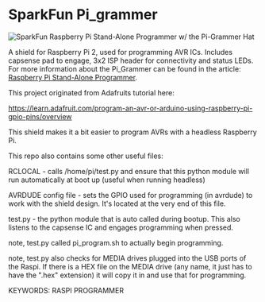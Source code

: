 SparkFun Pi_grammer
========================================

![SparkFun Raspberry Pi Stand-Alone Programmer w/ the Pi-Grammer Hat](https://cdn.sparkfun.com/r/600-600/assets/learn_tutorials/7/3/9/Pi_Grammer.jpg)

A shield for Raspberry Pi 2, used for programming AVR ICs. Includes capsense pad to engage, 3x2 ISP header for connectivity and status LEDs. For more information about the Pi_Grammer can be found in the article: [Raspberry Pi Stand-Alone Programmer](https://learn.sparkfun.com/tutorials/raspberry-pi-stand-alone-programmer).

This project originated from Adafruits tutorial here:

https://learn.adafruit.com/program-an-avr-or-arduino-using-raspberry-pi-gpio-pins/overview

This shield makes it a bit easier to program AVRs with a headless Raspberry Pi.

This repo also contains some other useful files:

RCLOCAL - calls /home/pi/test.py and ensure that this python module will run automatically at boot up (useful when running headless)

AVRDUDE config file - sets the GPIO used for programming (in avrdude) to work with the shield design. It's located at the very end of this file.

test.py - the python module that is auto called during bootup. This also listens to the capsense IC and engages programming when pressed.

note, test.py called pi_program.sh to actually begin programming.

note, test.py also checks for MEDIA drives plugged into the USB ports of the Raspi. If there is a HEX file on the MEDIA drive (any name, it just has to have the ".hex" extension) it will copy it in and use that for programming.

KEYWORDS: RASPI PROGRAMMER
